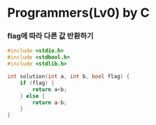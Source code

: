 # Programmers(Lv0) by C



### flag에 따라 다른 값 반환하기

```C
#include <stdio.h>
#include <stdbool.h>
#include <stdlib.h>

int solution(int a, int b, bool flag) {
    if (flag) {
        return a+b;
    } else {
        return a-b;
    }
}
```

